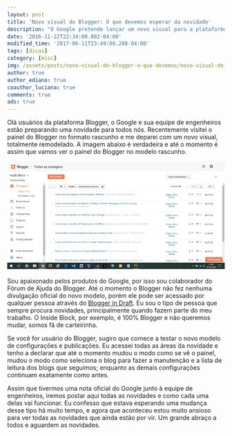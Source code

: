 ```yaml
---
layout: post
title: 'Novo visual do Blogger: O que devemos esperar da novidade'
description: "O Google pretende lançar um novo visual para a plataforma Blogger, entretanto ela ainda não está acessível no endereço da página principal, caso queira fazer um teste antes de qualquer usuário acompanhe o artigo"
date: '2016-11-22T22:34:00.002-04:00'
modified_time: '2017-06-11T23:49:08.288-04:00'
tags: [dicas]
category: [misc]
img: /assets/posts/novo-visual-do-blogger-o-que-devemos/novo-visual-do-blogger-o-que-devemos.jpg
author: true
author_ediano: true
coauthor_luciana: true
comments: true
ads: true
---
```


Olá usuários da plataforma Blogger, o Google e sua equipe de engenheiros estão preparando uma novidade para todos nós. Recentemente visitei o painel do Blogger no formato rascunho e me deparei com um novo visual, totalmente remodelado. A imagem abaixo é verdadeira e até o momento é assim que vamos ver o painel do Blogger no modelo rascunho.

![Novno visual do Blogger](/assets/posts/novo-visual-do-blogger-o-que-devemos/layout-new-blogger.png)

Sou apaixonado pelos produtos do Google, por isso sou colaborador do Fórum de Ajuda do Blogger. Até o momento o Blogger não fez nenhuma divulgação oficial do novo modelo, porém ele pode ser acessado por qualquer pessoa através do <a href="https://draft.blogger.com/home" target="_blank" class="external-link" rel="nofollow">Blogger in Draft</a>. Eu sou o tipo de pessoa que sempre procura novidades, principalmente quando fazem parte do meu trabalho. O Inside Block, por exemplo, é 100% Blogger e não queremos mudar, somos fã de carteirinha.

Se você for usuário do Blogger, sugiro que comece a testar o novo modelo de configurações e publicações. Eu acessei todas as áreas da novidade e tenho a declarar que até o momento mudou o modo como se vê o painel, mudou o modo como seleciona o blog para fazer a manutenção e a lista de leitura dos blogs que seguimos; enquanto as demais configurações continuam exatamente como antes.

Assim que tivermos uma nota oficial do Google junto à equipe de engenheiros, iremos postar aqui todas as novidades e como cada uma delas vai funcionar. Eu confesso que estava esperando uma mudança desse tipo há muito tempo, e agora que aconteceu estou muito ansioso para ver todas as novidades que ainda estão por vir. Um grande abraço a todos e aguardem as novidades.